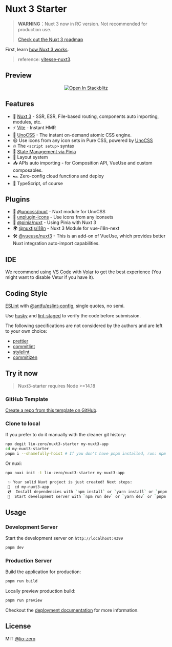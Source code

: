 # Nuxt 3 Starter

> **WARNING**：Nuxt 3 now in RC version. Not recommended for production use.
>
> [Check out the Nuxt 3 roadmap](https://v3.nuxtjs.org/community/roadmap)

First, learn [how Nuxt 3 works](https://v3.nuxtjs.org/guide/concepts/).

> reference: [vitesse-nuxt3](https://github.com/antfu/vitesse-nuxt3).

## Preview

<p align="center">
  <a href="https://stackblitz.com/github/lio-zero/nuxt3-starter" title="Open In Stackblitz">
    <img src="https://developer.stackblitz.com/img/open_in_stackblitz.svg" alt="Open In Stackblitz">
  </a>
</p>

## Features

- 💚 [Nuxt 3](https://v3.nuxtjs.org/) - SSR, ESR, File-based routing, components auto importing, modules, etc.
- ⚡️ [Vite](https://vitejs.dev/) - Instant HMR
- 🎨 [UnoCSS](https://github.com/antfu/unocss) - The instant on-demand atomic CSS engine.
- 😃 Use icons from any icon sets in Pure CSS, powered by [UnoCSS](https://github.com/unocss/unocss/tree/main/packages/preset-icons)
- 🔥 The `<script setup>` syntax
- 🍍 [State Management via Pinia](https://pinia.esm.dev/)
- 📑 Layout system
- 📥 APIs auto importing - for Composition API, VueUse and custom composables.
- 🏎 Zero-config cloud functions and deploy
- 🦾 TypeScript, of course

## Plugins

- 🎨 [@unocss/nuxt](https://github.com/unocss/unocss/tree/main/packages/nuxt) - Nuxt module for UnoCSS
- 🤹 [unplugin-icons](https://github.com/antfu/unplugin-icons) - Use icons from any iconsets
- 🍍 [@pinia/nuxt](https://pinia.esm.dev/ssr/nuxt.html) - Using Pinia with Nuxt 3
- 🌍 [@nuxtjs/i18n](https://i18n.nuxtjs.org/) - Nuxt 3 Module for vue-i18n-next
- 🛠️ [@vueuse/nuxt3](https://vueuse.org/nuxt/readme.html#vueuse-nuxt) - This is an add-on of VueUse, which provides better Nuxt integration auto-import capabilities.

## IDE

We recommend using [VS Code](https://code.visualstudio.com/) with [Volar](https://github.com/johnsoncodehk/volar) to get the best experience (You might want to disable Vetur if you have it).

## Coding Style

[ESLint](https://eslint.org/) with [@antfu/eslint-config](https://github.com/antfu/eslint-config), single quotes, no semi.

Use [husky](https://github.com/typicode/husky) and [lint-staged](https://github.com/okonet/lint-staged) to verify the code before submission.

The following specifications are not considered by the authors and are left to your own choice:

- [prettier](https://github.com/prettier/prettier)
- [commitlint](https://github.com/conventional-changelog/commitlint)
- [stylelint](https://github.com/stylelint/stylelint)
- [commitizen](https://github.com/commitizen-tools/commitizen)

## Try it now

> Nuxt3-starter requires Node >=14.18

### GitHub Template

[Create a repo from this template on GitHub](https://github.com/lio-zero/nuxt3-starter/generate).

### Clone to local

If you prefer to do it manually with the cleaner git history:

```bash
npx degit lio-zero/nuxt3-starter my-nuxt3-app
cd my-nuxt3-starter
pnpm i --shamefully-hoist # If you don't have pnpm installed, run: npm install -g pnpm
```

Or nuxi:

```bash
npx nuxi init -t lio-zero/nuxt3-starter my-nuxt3-app

 ✨ Your solid Nuxt project is just created! Next steps:
 📁  cd my-nuxt3-app
 💿  Install dependencies with `npm install` or `yarn install` or `pnpm install -shamefully-hoist`
 🚀  Start development server with `npm run dev` or `yarn dev` or `pnpm run dev`
```

## Usage

### Development Server

Start the development server on `http://localhost:4399`

```bash
pnpm dev
```

### Production Server

Build the application for production:

```bash
pnpm run build
```

Locally preview production build:

```bash
pnpm run preview
```

Checkout the [deployment documentation](https://v3.nuxtjs.org/guide/deploy/presets) for more information.

## License

MIT [@lio-zero](https://github.com/lio-zero)
